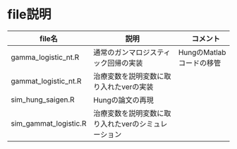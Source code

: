 # file説明

| file名 | 説明 |　コメント　|
| ---- | ---- | ---- |
| gamma_logistic_nt.R | 通常のガンマロジスティック回帰の実装 | HungのMatlabコードの移管 |
| gammat_logistic_nt.R | 治療変数を説明変数に取り入れたverの実装 ||
| sim_hung_saigen.R | Hungの論文の再現 ||
| sim_gammat_logistic.R | 治療変数を説明変数に取り入れたverのシミュレーション ||
